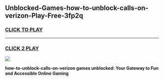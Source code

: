
## Unblocked-Games-how-to-unblock-calls-on-verizon-Play-Free-3fp2q
<h3>
<a href="https://premium76.site?title=how-to-unblock-calls-on-verizon&ref=18A1">CLICK TO PLAY</a></h3>
<hr>

<h3>
<a href="https://premium76.site?title=how-to-unblock-calls-on-verizon&ref=18A1">CLICK 2 PLAY</a>
  
</h3>

<a href="https://premium76.site?title=how-to-unblock-calls-on-verizon&ref=18A1"><img src="https://clearcache.store/games.png"></a>


**how-to-unblock-calls-on-verizon games unblocked: Your Gateway to Fun and Accessible Online Gaming**
